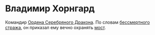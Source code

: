 # Владимир Хорнгард

Командир [Ордена Серебряного Дракона](../../factions/order-of-the-silver-dragon.md). По словам [бессмертного стража](undead-paladin.md), он приказал ему вечно охранять [мост](../../locations/old-stone-bridge.md).
